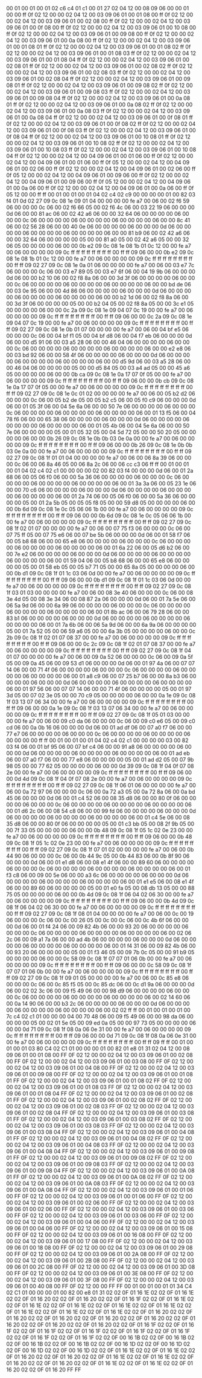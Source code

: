 <METERDATA>
<OBISCODES>
00 01 00 01 00 01 02 c6 c4 01 c1 00 01 27 02 04 12 00 08 09 06 00 00 01 00 00 ff 0f 02 12 00 00 02 04 12 00 03 09 06 01 00 01 08 00 ff 0f 02 12 00 00 02 04 12 00 03 09 06 01 00 02 08 00 ff 0f 02 12 00 00 02 04 12 00 03 09 06 01 00 0f 08 00 ff 0f 02 12 00 00 02 04 12 00 03 09 06 01 00 10 08 00 ff 0f 02 12 00 00 02 04 12 00 03 09 06 01 00 09 08 00 ff 0f 02 12 00 00 02 04 12 00 03 09 06 01 00 0a 08 00 ff 0f 02 12 00 00 02 04 12 00 03 09 06 01 00 01 08 01 ff 0f 02 12 00 00 02 04 12 00 03 09 06 01 00 01 08 02 ff 0f 02 12 00 00 02 04 12 00 03 09 06 01 00 01 08 03 ff 0f 02 12 00 00 02 04 12 00 03 09 06 01 00 01 08 04 ff 0f 02 12 00 00 02 04 12 00 03 09 06 01 00 02 08 01 ff 0f 02 12 00 00 02 04 12 00 03 09 06 01 00 02 08 02 ff 0f 02 12 00 00 02 04 12 00 03 09 06 01 00 02 08 03 ff 0f 02 12 00 00 02 04 12 00 03 09 06 01 00 02 08 04 ff 0f 02 12 00 00 02 04 12 00 03 09 06 01 00 09 08 01 ff 0f 02 12 00 00 02 04 12 00 03 09 06 01 00 09 08 02 ff 0f 02 12 00 00 02 04 12 00 03 09 06 01 00 09 08 03 ff 0f 02 12 00 00 02 04 12 00 03 09 06 01 00 09 08 04 ff 0f 02 12 00 00 02 04 12 00 03 09 06 01 00 0a 08 01 ff 0f 02 12 00 00 02 04 12 00 03 09 06 01 00 0a 08 02 ff 0f 02 12 00 00 02 04 12 00 03 09 06 01 00 0a 08 03 ff 0f 02 12 00 00 02 04 12 00 03 09 06 01 00 0a 08 04 ff 0f 02 12 00 00 02 04 12 00 03 09 06 01 00 0f 08 01 ff 0f 02 12 00 00 02 04 12 00 03 09 06 01 00 0f 08 02 ff 0f 02 12 00 00 02 04 12 00 03 09 06 01 00 0f 08 03 ff 0f 02 12 00 00 02 04 12 00 03 09 06 01 00 0f 08 04 ff 0f 02 12 00 00 02 04 12 00 03 09 06 01 00 10 08 01 ff 0f 02 12 00 00 02 04 12 00 03 09 06 01 00 10 08 02 ff 0f 02 12 00 00 02 04 12 00 03 09 06 01 00 10 08 03 ff 0f 02 12 00 00 02 04 12 00 03 09 06 01 00 10 08 04 ff 0f 02 12 00 00 02 04 12 00 04 09 06 01 00 01 06 00 ff 0f 02 12 00 00 02 04 12 00 04 09 06 01 00 01 06 00 ff 0f 05 12 00 00 02 04 12 00 04 09 06 01 00 02 06 00 ff 0f 02 12 00 00 02 04 12 00 04 09 06 01 00 02 06 00 ff 0f 05 12 00 00 02 04 12 00 04 09 06 01 00 09 06 00 ff 0f 02 12 00 00 02 04 12 00 04 09 06 01 00 09 06 00 ff 0f 05 12 00 00 02 04 12 00 04 09 06 01 00 0a 06 00 ff 0f 02 12 00 00 02 04 12 00 04 09 06 01 00 0a 06 00 ff 0f 05 12 00 00 ff ff 
</OBISCODES>
<OBISDATA>
00 01 00 01 00 01 04 02 c4 02 c9 00 00 00 00 01 00 82 03 f4 01 0d 02 27 09 0c 08 1e 09 01 04 00 00 00 00 fe a7 00 06 00 02 f6 59 06 00 00 00 0c 06 00 02 f6 66 05 00 02 f6 4c 06 00 03 22 19 06 00 00 00 0d 06 00 00 81 ac 06 00 02 42 a6 06 00 00 32 64 06 00 00 00 00 06 00 00 00 0c 06 00 00 00 00 06 00 00 00 00 06 00 00 00 00 06 00 00 8c 41 06 00 02 56 28 06 00 00 40 0e 06 00 00 00 00 06 00 00 00 0d 06 00 00 00 00 06 00 00 00 00 06 00 00 00 00 06 00 00 81 b9 06 00 02 42 a6 06 00 00 32 64 06 00 00 00 00 05 00 00 81 a0 05 00 02 42 a6 05 00 00 32 06 05 00 00 00 00 06 00 00 0b e2 09 0c 08 1e 08 1b 01 0c 12 00 00 fe a7 00 06 00 00 00 00 09 0c ff ff ff ff ff ff ff ff 00 ff ff 09 06 00 00 0b e2 09 0c 08 1e 08 1b 01 0c 12 00 00 fe a7 00 06 00 00 00 00 09 0c ff ff ff ff ff ff ff ff 00 ff ff 09 02 27 09 0c 08 1e 0a 01 06 00 00 00 00 fe a7 00 06 00 03 e7 7c 06 00 00 00 0c 06 00 03 e7 89 05 00 03 e7 6f 06 00 04 19 9b 06 00 00 00 0d 06 00 00 b2 10 06 00 02 f8 8a 06 00 00 3d 3f 06 00 00 00 00 06 00 00 00 0c 06 00 00 00 00 06 00 00 00 00 06 00 00 00 00 06 00 00 bd de 06 00 03 0e 95 06 00 00 4d 86 06 00 00 00 00 06 00 00 00 0d 06 00 00 00 00 06 00 00 00 00 06 00 00 00 00 06 00 00 b2 1d 06 00 02 f8 8a 06 00 00 3d 3f 06 00 00 00 00 05 00 00 b2 04 05 00 02 f8 8a 05 00 00 3c e1 05 00 00 00 00 06 00 00 0c 2a 09 0c 08 1e 09 04 07 0c 19 00 00 fe a7 00 06 00 00 00 00 09 0c ff ff ff ff ff ff ff ff 00 ff ff 09 06 00 00 0c 2a 09 0c 08 1e 09 04 07 0c 19 00 00 fe a7 00 06 00 00 00 00 09 0c ff ff ff ff ff ff ff ff 00 ff ff 09 02 27 09 0c 08 1e 0b 01 07 00 00 00 00 fe a7 00 06 00 04 bf e5 06 00 00 00 0c 06 00 04 bf f1 05 00 04 bf d8 06 00 04 f7 eb 06 00 00 00 0d 06 00 00 d5 91 06 00 03 a5 28 06 00 00 46 04 06 00 00 00 00 06 00 00 00 0c 06 00 00 00 00 06 00 00 00 00 06 00 00 00 00 06 00 00 e2 e8 06 00 03 bd 92 06 00 00 58 4f 06 00 00 00 00 06 00 00 00 0d 06 00 00 00 00 06 00 00 00 00 06 00 00 00 00 06 00 00 d5 9d 06 00 03 a5 28 06 00 00 46 04 06 00 00 00 00 05 00 00 d5 84 05 00 03 a4 ad 05 00 00 45 a6 05 00 00 00 00 06 00 00 0b ca 09 0c 08 1e 0a 17 07 0f 05 00 00 fe a7 00 06 00 00 00 00 09 0c ff ff ff ff ff ff ff ff 00 ff ff 09 06 00 00 0b cb 09 0c 08 1e 0a 17 07 0f 05 00 00 fe a7 00 06 00 00 00 00 09 0c ff ff ff ff ff ff ff ff 00 ff ff 09 02 27 09 0c 08 1e 0c 01 02 00 00 00 00 fe a7 00 06 00 05 b2 d2 06 00 00 00 0c 06 00 05 b2 de 05 00 05 b2 c5 06 00 05 f0 c9 06 00 00 00 0d 06 00 01 05 3f 06 00 04 5e 6a 06 00 00 50 7e 06 00 00 00 00 06 00 00 00 0c 06 00 00 00 00 06 00 00 00 00 06 00 00 00 00 06 00 01 13 f5 06 00 04 78 f6 06 00 00 65 38 06 00 00 00 00 06 00 00 00 0d 06 00 00 00 00 06 00 00 00 00 06 00 00 00 00 06 00 01 05 4b 06 00 04 5e 6a 06 00 00 50 7e 06 00 00 00 00 05 00 01 05 32 05 00 04 5d 72 05 00 00 50 20 05 00 00 00 00 06 00 00 0b 26 09 0c 08 1e 0b 0b 03 0e 0a 00 00 fe a7 00 06 00 00 00 00 09 0c ff ff ff ff ff ff ff ff 00 ff ff 09 06 00 00 0b 26 09 0c 08 1e 0b 0b 03 0e 0a 00 00 fe a7 00 06 00 00 00 00 09 0c ff ff ff ff ff ff ff ff 00 ff ff 09 02 27 09 0c 08 1f 01 01 04 00 00 00 00 fe a7 00 06 00 06 8a 39 06 00 00 00 0c 06 00 06 8a 46 05 00 06 8a 2c 06 00 06 cc c3 06 ff ff 
00 01 00 01 00 01 04 02 c4 02 c1 00 00 00 00 02 00 82 03 f4 00 00 00 0d 06 00 01 2a 68 06 00 05 06 f0 06 00 00 5a 36 06 00 00 00 00 06 00 00 00 0c 06 00 00 00 00 06 00 00 00 00 06 00 00 00 00 06 00 01 3a 3a 06 00 05 23 1e 06 00 00 70 c6 06 00 00 00 00 06 00 00 00 0d 06 00 00 00 00 06 00 00 00 00 06 00 00 00 00 06 00 01 2a 74 06 00 05 06 f0 06 00 00 5a 36 06 00 00 00 00 05 00 01 2a 5b 05 00 05 05 f8 05 00 00 59 d8 05 00 00 00 00 06 00 00 0b 6d 09 0c 08 1e 0c 05 06 06 1b 00 00 fe a7 00 06 00 00 00 00 09 0c ff ff ff ff ff ff ff ff 00 ff ff 09 06 00 00 0b 6d 09 0c 08 1e 0c 05 06 06 1b 00 00 fe a7 00 06 00 00 00 00 09 0c ff ff ff ff ff ff ff ff 00 ff ff 09 02 27 09 0c 08 1f 02 01 07 00 00 00 00 fe a7 00 06 00 07 75 f3 06 00 00 00 0c 06 00 07 75 ff 05 00 07 75 e6 06 00 07 be 5b 06 00 00 00 0d 06 00 01 58 f7 06 00 05 b8 68 06 00 00 65 e8 06 00 00 00 00 06 00 00 00 0c 06 00 00 00 00 06 00 00 00 00 06 00 00 00 00 06 00 01 6a 22 06 00 05 d6 b2 06 00 00 7e e2 06 00 00 00 00 06 00 00 00 0d 06 00 00 00 00 06 00 00 00 00 06 00 00 00 00 06 00 01 59 04 06 00 05 b8 68 06 00 00 65 e8 06 00 00 00 00 05 00 01 58 eb 05 00 05 b7 71 05 00 00 65 8a 05 00 00 00 00 06 00 00 0b d1 09 0c 08 1f 01 1c 03 06 0d 00 00 fe a7 00 06 00 00 00 00 09 0c ff ff ff ff ff ff ff ff 00 ff ff 09 06 00 00 0b d1 09 0c 08 1f 01 1c 03 06 0d 00 00 fe a7 00 06 00 00 00 00 09 0c ff ff ff ff ff ff ff ff 00 ff ff 09 02 27 09 0c 08 1f 03 01 03 00 00 00 00 fe a7 00 06 00 08 3e 40 06 00 00 00 0c 06 00 08 3e 4d 05 00 08 3e 34 06 00 08 87 2a 06 00 00 00 0d 06 00 01 7a 5e 06 00 06 5a 9d 06 00 00 6a 99 06 00 00 00 00 06 00 00 00 0c 06 00 00 00 00 06 00 00 00 00 06 00 00 00 00 06 00 01 8b ac 06 00 06 79 28 06 00 00 83 b1 06 00 00 00 00 06 00 00 00 0d 06 00 00 00 00 06 00 00 00 00 06 00 00 00 00 06 00 01 7a 6b 06 00 06 5a 9d 06 00 00 6a 9a 06 00 00 00 00 05 00 01 7a 52 05 00 06 59 a6 05 00 00 6a 3b 05 00 00 00 00 06 00 00 0c 2b 09 0c 08 1f 02 01 07 08 37 00 00 fe a7 00 06 00 00 00 00 09 0c ff ff ff ff ff ff ff ff 00 ff ff 09 06 00 00 0c 2c 09 0c 08 1f 02 01 07 08 37 00 00 fe a7 00 06 00 00 00 00 09 0c ff ff ff ff ff ff ff ff 00 ff ff 09 02 27 09 0c 08 1f 04 01 07 00 00 00 00 fe a7 00 06 00 09 0a 52 06 00 00 00 0c 06 00 09 0a 5f 05 00 09 0a 45 06 00 09 53 d1 06 00 00 00 0d 06 00 01 97 4a 06 00 07 07 14 06 00 00 71 4f 06 00 00 00 00 06 00 00 00 0c 06 00 00 00 00 06 00 00 00 00 06 00 00 00 00 06 00 01 a8 c9 06 00 07 25 b7 06 00 00 8a b3 06 00 00 00 00 06 00 00 00 0d 06 00 00 00 00 06 00 00 00 00 06 00 00 00 00 06 00 01 97 56 06 00 07 07 14 06 00 00 71 4f 06 00 00 00 00 05 00 01 97 3d 05 00 07 02 3e 05 00 00 70 c9 05 00 00 00 00 06 00 00 0a 1e 09 0c 08 1f 03 13 07 06 34 00 00 fe a7 00 06 00 00 00 00 09 0c ff ff ff ff ff ff ff ff 00 ff ff 09 06 00 00 0a 1e 09 0c 08 1f 03 13 07 06 34 00 00 fe a7 00 06 00 00 00 00 09 0c ff ff ff ff ff ff ff ff 00 ff ff 09 02 27 09 0c 08 1f 05 01 03 00 00 00 00 fe a7 00 06 00 09 c0 da 06 00 00 00 0c 06 00 09 c0 e6 05 00 09 c0 cd 06 00 0a 0b 16 06 00 00 00 0d 06 00 01 ad df 06 00 07 a0 f7 06 00 00 77 e7 06 00 00 00 00 06 00 00 00 0c 06 00 00 00 00 06 00 00 00 00 06 00 00 00 00 ff ff 
00 01 00 01 00 01 04 02 c4 02 c1 00 00 00 00 03 00 82 03 f4 06 00 01 bf 95 06 00 07 bf c4 06 00 00 91 a8 06 00 00 00 00 06 00 00 00 0d 06 00 00 00 00 06 00 00 00 00 06 00 00 00 00 06 00 01 ad eb 06 00 07 a0 f7 06 00 00 77 e8 06 00 00 00 00 05 00 01 ad d2 05 00 07 9b 98 05 00 00 77 62 05 00 00 00 00 06 00 00 0d 39 09 0c 08 1f 04 0f 07 08 2e 00 00 fe a7 00 06 00 00 00 00 09 0c ff ff ff ff ff ff ff ff 00 ff ff 09 06 00 00 0d 4d 09 0c 08 1f 04 0f 07 08 2e 00 00 fe a7 00 06 00 00 00 00 09 0c ff ff ff ff ff ff ff ff 00 ff ff 09 02 27 09 0c 08 1f 06 01 06 00 00 00 00 fe a7 00 06 00 0a 72 97 06 00 00 00 0c 06 00 0a 72 a3 05 00 0a 72 8a 06 00 0a bd 45 06 00 00 00 0d 06 00 01 c4 52 06 00 08 35 d8 06 00 00 80 0f 06 00 00 00 00 06 00 00 00 0c 06 00 00 00 00 06 00 00 00 00 06 00 00 00 00 06 00 01 d6 2c 06 00 08 54 c8 06 00 00 99 fd 06 00 00 00 00 06 00 00 00 0d 06 00 00 00 00 06 00 00 00 00 06 00 00 00 00 06 00 01 c4 5e 06 00 08 35 d8 06 00 00 80 0f 06 00 00 00 00 05 00 01 c3 bb 05 00 08 2f 9b 05 00 00 7f 33 05 00 00 00 00 06 00 00 0b 48 09 0c 08 1f 05 1c 02 0e 23 00 00 fe a7 00 06 00 00 00 00 09 0c ff ff ff ff ff ff ff ff 00 ff ff 09 06 00 00 0b 48 09 0c 08 1f 05 1c 02 0e 23 00 00 fe a7 00 06 00 00 00 00 09 0c ff ff ff ff ff ff ff ff 00 ff ff 09 02 27 09 0c 08 1f 07 01 02 00 00 00 00 fe a7 00 06 00 0b 44 90 06 00 00 00 0c 06 00 0b 44 9c 05 00 0b 44 83 06 00 0b 8f 90 06 00 00 00 0d 06 00 01 e1 d8 06 00 08 e1 4f 06 00 00 89 60 06 00 00 00 00 06 00 00 00 0c 06 00 00 00 00 06 00 00 00 00 06 00 00 00 00 06 00 01 f3 c8 06 00 09 00 5e 06 00 00 a3 6c 06 00 00 00 00 06 00 00 00 0d 06 00 00 00 00 06 00 00 00 00 06 00 00 00 00 06 00 01 e1 e5 06 00 08 e1 4f 06 00 00 89 60 06 00 00 00 00 05 00 01 e0 fa 05 00 08 db 13 05 00 00 88 75 05 00 00 00 00 06 00 00 0b 4d 09 0c 08 1f 06 04 02 06 30 00 00 fe a7 00 06 00 00 00 00 09 0c ff ff ff ff ff ff ff ff 00 ff ff 09 06 00 00 0b 4d 09 0c 08 1f 06 04 02 06 30 00 00 fe a7 00 06 00 00 00 00 09 0c ff ff ff ff ff ff ff ff 00 ff ff 09 02 27 09 0c 08 1f 08 01 04 00 00 00 00 fe a7 00 06 00 0c 00 19 06 00 00 00 0c 06 00 0c 00 26 05 00 0c 00 0c 06 00 0c 4b 6f 06 00 00 00 0d 06 00 01 f4 24 06 00 09 82 4b 06 00 00 93 20 06 00 00 00 00 06 00 00 00 0c 06 00 00 00 00 06 00 00 00 00 06 00 00 00 00 06 00 02 06 2c 06 00 09 a1 7a 06 00 00 ad 4b 06 00 00 00 00 06 00 00 00 0d 06 00 00 00 00 06 00 00 00 00 06 00 00 00 00 06 00 01 f4 31 06 00 09 82 4b 06 00 00 93 20 06 00 00 00 00 05 00 01 f3 46 05 00 09 7b 0c 05 00 00 91 b9 05 00 00 00 00 06 00 00 0c 58 09 0c 08 1f 07 07 01 06 0b 00 00 fe a7 00 06 00 00 00 00 09 0c ff ff ff ff ff ff ff ff 00 ff ff 09 06 00 00 0c 58 09 0c 08 1f 07 07 01 06 0b 00 00 fe a7 00 06 00 00 00 00 09 0c ff ff ff ff ff ff ff ff 00 ff ff 09 02 27 09 0c 08 1f 09 01 05 00 00 00 00 fe a7 00 06 00 0c 85 e8 06 00 00 00 0c 06 00 0c 85 f5 05 00 0c 85 dc 06 00 0c d1 9a 06 00 00 00 0d 06 00 02 02 3c 06 00 09 f5 49 06 00 00 98 d9 06 00 00 00 00 06 00 00 00 0c 06 00 00 00 00 06 00 00 00 00 06 00 00 00 00 06 00 02 14 60 06 00 0a 14 90 06 00 00 b3 2c 06 00 00 00 00 06 00 00 00 0d 06 00 00 00 00 06 00 00 00 00 06 00 00 00 00 06 00 02 02 ff ff 
00 01 00 01 00 01 00 7c c4 02 c1 01 00 00 00 04 00 70 48 06 00 09 f5 49 06 00 00 98 da 06 00 00 00 00 05 00 02 01 5e 05 00 09 ed 0a 05 00 00 97 73 05 00 00 00 00 06 00 00 0d 71 09 0c 08 1f 08 0a 06 0e 31 00 00 fe a7 00 06 00 00 00 00 09 0c ff ff ff ff ff ff ff ff 00 ff ff 09 06 00 00 0d 71 09 0c 08 1f 08 0a 06 0e 31 00 00 fe a7 00 06 00 00 00 00 09 0c ff ff ff ff ff ff ff ff 00 ff ff 09 ff ff 
</OBISDATA>
<SCALAROBISCODES>
00 01 00 01 00 01 03 80 C4 02 C1 01 00 00 00 01 00 82 01 e8 01 31 02 04 12 00 08 09 06 01 00 01 08 00 FF 0F 02 12 00 00 02 04 12 00 03 09 06 01 00 02 08 00 FF 0F 02 12 00 00 02 04 12 00 03 09 06 01 00 03 08 00 FF 0F 02 12 00 00 02 04 12 00 03 09 06 01 00 04 08 00 FF 0F 02 12 00 00 02 04 12 00 03 09 06 01 00 09 08 00 FF 0F 02 12 00 00 02 04 12 00 03 09 06 01 00 01 08 01 FF 0F 02 12 00 00 02 04 12 00 03 09 06 01 00 01 08 02 FF 0F 02 12 00 00 02 04 12 00 03 09 06 01 00 01 08 03 FF 0F 02 12 00 00 02 04 12 00 03 09 06 01 00 01 08 04 FF 0F 02 12 00 00 02 04 12 00 03 09 06 01 00 02 08 01 FF 0F 02 12 00 00 02 04 12 00 03 09 06 01 00 02 08 02 FF 0F 02 12 00 00 02 04 12 00 03 09 06 01 00 02 08 03 FF 0F 02 12 00 00 02 04 12 00 03 09 06 01 00 02 08 04 FF 0F 02 12 00 00 02 04 12 00 03 09 06 01 00 03 08 01 FF 0F 02 12 00 00 02 04 12 00 03 09 06 01 00 03 08 02 FF 0F 02 12 00 00 02 04 12 00 03 09 06 01 00 03 08 03 FF 0F 02 12 00 00 02 04 12 00 03 09 06 01 00 03 08 04 FF 0F 02 12 00 00 02 04 12 00 03 09 06 01 00 04 08 01 FF 0F 02 12 00 00 02 04 12 00 03 09 06 01 00 04 08 02 FF 0F 02 12 00 00 02 04 12 00 03 09 06 01 00 04 08 03 FF 0F 02 12 00 00 02 04 12 00 03 09 06 01 00 04 08 04 FF 0F 02 12 00 00 02 04 12 00 03 09 06 01 00 09 08 01 FF 0F 02 12 00 00 02 04 12 00 03 09 06 01 00 09 08 02 FF 0F 02 12 00 00 02 04 12 00 03 09 06 01 00 09 08 03 FF 0F 02 12 00 00 02 04 12 00 03 09 06 01 00 09 08 04 FF 0F 02 12 00 00 02 04 12 00 03 09 06 01 00 0A 08 01 FF 0F 02 12 00 00 02 04 12 00 03 09 06 01 00 0A 08 02 FF 0F 02 12 00 00 02 04 12 00 03 09 06 01 00 0A 08 03 FF 0F 02 12 00 00 02 04 12 00 03 09 06 01 00 0A 08 04 FF 0F 02 12 00 00 02 04 12 00 03 09 06 01 00 01 06 00 FF 0F 02 12 00 00 02 04 12 00 03 09 06 01 00 01 06 00 FF 0F 02 12 00 00 02 04 12 00 03 09 06 01 00 02 06 00 FF 0F 02 12 00 00 02 04 12 00 03 09 06 01 00 02 06 00 FF 0F 02 12 00 00 02 04 12 00 03 09 06 01 00 03 06 00 FF 0F 02 12 00 00 02 04 12 00 03 09 06 01 00 03 06 00 FF 0F 02 12 00 00 02 04 12 00 03 09 06 01 00 04 06 00 FF 0F 02 12 00 00 02 04 12 00 03 09 06 01 00 04 06 00 FF 0F 02 12 00 00 02 04 12 00 03 09 06 01 00 15 08 00 FF 0F 02 12 00 00 02 04 12 00 03 09 06 01 00 16 08 00 FF 0F 02 12 00 00 02 04 12 00 03 09 06 01 00 17 08 00 FF 0F 02 12 00 00 02 04 12 00 03 09 06 01 00 18 08 00 FF 0F 02 12 00 00 02 04 12 00 03 09 06 01 00 29 08 00 FF 0F 02 12 00 00 02 04 12 00 03 09 06 01 00 2A 08 00 FF 0F 02 12 00 00 02 04 12 00 03 09 06 01 00 2B 08 00 FF 0F 02 12 00 00 02 04 12 00 03 09 06 01 00 2C 08 00 FF 0F 02 12 00 00 02 04 12 00 03 09 06 01 00 3D 08 00 FF 0F 02 12 00 00 02 04 12 00 03 09 06 01 00 3E 08 00 FF 0F 02 12 00 00 02 04 12 00 03 09 06 01 00 3F 08 00 FF 0F 02 12 00 00 02 04 12 00 03 09 06 01 00 40 08 00 FF 0F 02 12 00 00 FF FF
</SCALAROBISCODES>
<SCALAROBISDATA>
00 01 00 01 00 01 01 34 C4 02 C1 01 00 00 00 01 00 82 00 e8 01 31 02 02 0F 01 16 1E 02 02 0F 01 16 1E 02 02 0F 01 16 20 02 02 0F 01 16 20 02 02 0F 01 16 1F 02 02 0F 01 16 1E 02 02 0F 01 16 1E 02 02 0F 01 16 1E 02 02 0F 01 16 1E 02 02 0F 01 16 1E 02 02 0F 01 16 1E 02 02 0F 01 16 1E 02 02 0F 01 16 1E 02 02 0F 01 16 20 02 02 0F 01 16 20 02 02 0F 01 16 20 02 02 0F 01 16 20 02 02 0F 01 16 20 02 02 0F 01 16 20 02 02 0F 01 16 20 02 02 0F 01 16 20 02 02 0F 01 16 1F 02 02 0F 01 16 1F 02 02 0F 01 16 1F 02 02 0F 01 16 1F 02 02 0F 01 16 1F 02 02 0F 01 16 1F 02 02 0F 01 16 1F 02 02 0F 01 16 1F 02 02 0F 00 16 1B 02 02 0F 00 16 1B 02 02 0F 00 16 1B 02 02 0F 00 16 1B 02 02 0F 00 16 1D 02 02 0F 00 16 1D 02 02 0F 00 16 1D 02 02 0F 00 16 1D 02 02 0F 01 16 1E 02 02 0F 01 16 1E 02 02 0F 01 16 20 02 02 0F 01 16 20 02 02 0F 01 16 1E 02 02 0F 01 16 1E 02 02 0F 01 16 20 02 02 0F 01 16 20 02 02 0F 01 16 1E 02 02 0F 01 16 1E 02 02 0F 01 16 20 02 02 0F 01 16 20 FF FF
</SCALAROBISDATA>
</METERDATA>